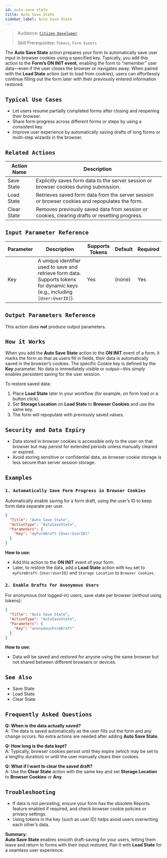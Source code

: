 ```yaml
---
id: auto-save-state
title: Auto Save State
sidebar_label: Auto Save State
---
```


> Audience: [`Citizen Developer`](/audience.md#citizen-developers)
>
> Skill Prerequisites: `Tokens`, `Form Events`

The **Auto Save State** action prepares your form to automatically save user input in browser cookies using a specified key. Typically, you add this action to the **Form’s ON INIT event**, enabling the form to “remember” user data—even if the user closes the browser or navigates away. When paired with the **Load State** action (set to load from cookies), users can effortlessly continue filling out the form later with their previously entered information restored.

## `Typical Use Cases`

* Let users resume partially completed forms after closing and reopening their browser.
* Share form progress across different forms or steps by using a consistent key.
* Improve user experience by automatically saving drafts of long forms or multi-step wizards in the browser.

## `Related Actions`

| Action Name          | Description                                                                                   |
|----------------------|-----------------------------------------------------------------------------------------------|
| Save State           | Explicitly saves form data to the server session or browser cookies during submission.         |
| Load State           | Retrieves saved form data from the server session or browser cookies and repopulates the form. |
| Clear State          | Removes previously saved data from session or cookies, clearing drafts or resetting progress.  |

## `Input Parameter Reference`

| Parameter     | Description                                                                                                                                      | Supports Tokens | Default        | Required |
|---------------|--------------------------------------------------------------------------------------------------------------------------------------------------|-----------------|---------------|----------|
| Key           | A unique identifier used to save and retrieve form data. Supports tokens for dynamic keys (e.g., including `[User:UserID]`).                     | Yes            | (none)        | Yes      |

## `Output Parameters Reference`

This action does **not** produce output parameters.

## `How it Works`

When you add the **Auto Save State** action to the **ON INIT** event of a form, it marks the form so that as users fill in fields, their data is automatically saved in the browser’s cookies. The specific Cookie key is defined by the **Key** parameter. No data is immediately visible or output—this simply enables persistent saving for the user session.

To restore saved data:

1. Place **Load State** later in your workflow (for example, on form load or a button click).
2. Set **Storage Location** on **Load State** to **Browser Cookies** and use the same key.
3. The form will repopulate with previously saved values.

## `Security and Data Expiry`

* Data stored in browser cookies is accessible only to the user on that browser but may persist for extended periods unless manually cleared or expired.
* Avoid storing sensitive or confidential data, as browser cookie storage is less secure than server session storage.

## `Examples`

### `1. Automatically Save Form Progress in Browser Cookies`

Automatically enable saving for a form draft, using the user’s ID to keep form data separate per user.

```json
{
  "Title": "Auto Save State",
  "ActionType": "AutoSaveState",
  "Parameters": {
    "Key": "myFormDraft-[User:UserID]"
  }
}
```

**How to use:**  
- Add this action to the **ON INIT** event of your form.
- Later, to restore the data, add a **Load State** action with `Key` set to `myFormDraft-[User:UserID]` and `Storage Location` to `Browser Cookies`.

### `2. Enable Drafts for Anonymous Users`

For anonymous (not logged-in) users, save state per browser (without using tokens):

```json
{
  "Title": "Auto Save State",
  "ActionType": "AutoSaveState",
  "Parameters": {
    "Key": "anonymousFormDraft"
  }
}
```

**How to use:**  
- Data will be saved and restored for anyone using the same browser but not shared between different browsers or devices.

## `See Also`

- Save State
- Load State
- Clear State

## `Frequently Asked Questions`

**Q: When is the data actually saved?**  
A: The data is saved automatically as the user fills out the form and any change occurs. No extra actions are needed after adding **Auto Save State**.

**Q: How long is the data kept?**  
A: Typically, browser cookies persist until they expire (which may be set to a lengthy duration) or until the user manually clears their cookies.

**Q: What if I want to clear the saved draft?**  
A: Use the **Clear State** action with the same key and set **Storage Location** to **Browser Cookies** or **Any**.

## `Troubleshooting`

* If data is not persisting, ensure your form has the obsolete Reports feature enabled if required, and check browser cookie policies or privacy settings.
* Using tokens in the key (such as user ID) helps avoid users overwriting each other’s data.


**Summary**:  
**Auto Save State** enables smooth draft-saving for your users, letting them leave and return to forms with their input restored. Pair it with **Load State** for a seamless user experience.
